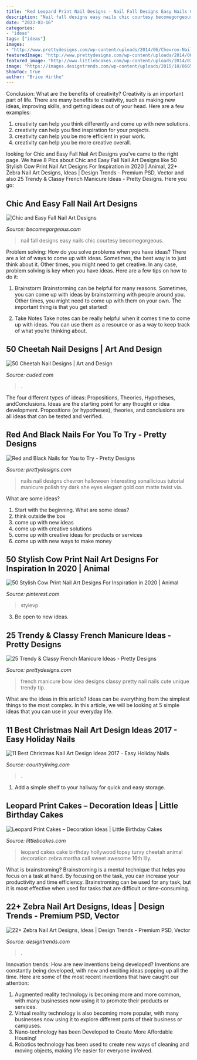 ```yaml
---
title: "Red Leopard Print Nail Designs - Nail Fall Designs Easy Nails Chic Courtesy Becomegorgeous"
description: "Nail fall designs easy nails chic courtesy becomegorgeous"
date: "2023-03-16"
categories:
- "ideas"
tags: ["ideas"]
images:
- "http://www.prettydesigns.com/wp-content/uploads/2014/06/Chevron-Nails1.jpg"
featuredImage: "http://www.prettydesigns.com/wp-content/uploads/2014/06/Chevron-Nails1.jpg"
featured_image: "http://www.littlebcakes.com/wp-content/uploads/2014/02/Leopard-Print-Cakes.jpg"
image: "https://images.designtrends.com/wp-content/uploads/2015/10/06050603/Super-Zebra-Nail-Design.jpg"
ShowToc: true
author: "Brice Hirthe"
---
```



Conclusion: What are the benefits of creativity?
Creativity is an important part of life. There are many benefits to creativity, such as making new ideas, improving skills, and getting ideas out of your head. Here are a few examples: 
1. creativity can help you think differently and come up with new solutions.
2. creativity can help you find inspiration for your projects.
3. creativity can help you be more efficient in your work.
4. creativity can help you be more creative overall.

	

		
looking for Chic and Easy Fall Nail Art Designs you've came to the right page. We have 8 Pics about Chic and Easy Fall Nail Art Designs like 50 Stylish Cow Print Nail Art Designs For Inspiration in 2020 | Animal, 22+ Zebra Nail Art Designs, Ideas | Design Trends - Premium PSD, Vector and also 25 Trendy &amp; Classy French Manicure Ideas - Pretty Designs. Here you go:
		
    
## Chic And Easy Fall Nail Art Designs

<img loading=lazy src="https://static.becomegorgeous.com/img/arts/2012/Sep/16/8645/nail_art_fall_2012_6.jpg" onerror="this.onerror=null;this.src='https://tse4.mm.bing.net/th?id=OIP.0w70kSuounB9MKFz8f3AgAHaJ6&amp;pid=15.1';" alt="Chic and Easy Fall Nail Art Designs">

_Source: becomegorgeous.com_

>nail fall designs easy nails chic courtesy becomegorgeous. 

	

Problem solving: How do you solve problems when you have ideas?
There are a lot of ways to come up with ideas. Sometimes, the best way is to just think about it. Other times, you might need to get creative. In any case, problem solving is key when you have ideas. Here are a few tips on how to do it:
1. Brainstorm
Brainstorming can be helpful for many reasons. Sometimes, you can come up with ideas by brainstorming with people around you. Other times, you might need to come up with them on your own. The important thing is that you get started!

2. Take Notes
Take notes can be really helpful when it comes time to come up with ideas. You can use them as a resource or as a way to keep track of what you’re thinking about.

    
## 50 Cheetah Nail Designs | Art And Design

<img loading=lazy src="https://www.cuded.com/wp-content/uploads/2014/12/22-Cheetah-Nail-art.jpg" onerror="this.onerror=null;this.src='https://tse3.mm.bing.net/th?id=OIP.KKzNGqN9oNc3p0RbCRIENQHaHD&amp;pid=15.1';" alt="50 Cheetah Nail Designs | Art and Design">

_Source: cuded.com_

>. 

	

The four different types of ideas: Propositions, Theories, Hypotheses, andConclusions.
Ideas are the starting point for any thought or idea development. Propositions (or hypotheses), theories, and conclusions are all ideas that can be tested and verified.

    
## Red And Black Nails For You To Try - Pretty Designs

<img loading=lazy src="http://www.prettydesigns.com/wp-content/uploads/2014/06/Chevron-Nails1.jpg" onerror="this.onerror=null;this.src='https://tse2.mm.bing.net/th?id=OIP.nRnFu6rkSs177Bzh9qSM1gHaLH&amp;pid=15.1';" alt="Red and Black Nails for You to Try - Pretty Designs">

_Source: prettydesigns.com_

>nails nail designs chevron halloween interesting sonailicious tutorial manicure polish try dark she eyes elegant gold con matte twist via. 

	

What are some ideas?
1. Start with the beginning. What are some ideas? 
2. think outside the box 
3. come up with new ideas 
4. come up with creative solutions 
5. come up with creative ideas for products or services 
6. come up with new ways to make money 

    
## 50 Stylish Cow Print Nail Art Designs For Inspiration In 2020 | Animal

<img loading=lazy src="https://i.pinimg.com/736x/21/11/55/211155141e4ea26d6f30ea0bd3ad97b8.jpg" onerror="this.onerror=null;this.src='https://tse2.mm.bing.net/th?id=OIP.CQQoOXFv4K_S90aXdyq4bwHaJ_&amp;pid=15.1';" alt="50 Stylish Cow Print Nail Art Designs For Inspiration in 2020 | Animal">

_Source: pinterest.com_

>stylevp. 

	

3. Be open to new ideas.

    
## 25 Trendy &amp; Classy French Manicure Ideas - Pretty Designs

<img loading=lazy src="http://www.prettydesigns.com/wp-content/uploads/2015/10/Bow-French-Manicure-Idea.jpg" onerror="this.onerror=null;this.src='https://tse3.mm.bing.net/th?id=OIP.ru20bX4ohZZWXHdzpQuKmAHaJ4&amp;pid=15.1';" alt="25 Trendy &amp; Classy French Manicure Ideas - Pretty Designs">

_Source: prettydesigns.com_

>french manicure bow idea designs classy pretty nail nails cute unique trendy tip. 

	

What are the ideas in this article?
Ideas can be everything from the simplest things to the most complex. In this article, we will be looking at 5 simple ideas that you can use in your everyday life.

    
## 11 Best Christmas Nail Art Design Ideas 2017 - Easy Holiday Nails

<img loading=lazy src="https://hips.hearstapps.com/clv.h-cdn.co/assets/17/49/1600x2404/gallery-1512504830-picture-1063.jpg?resize=768:*" onerror="this.onerror=null;this.src='https://tse2.mm.bing.net/th?id=OIP.YRFsDtwXs2AkoWZHwV6YNAHaLI&amp;pid=15.1';" alt="11 Best Christmas Nail Art Design Ideas 2017 - Easy Holiday Nails">

_Source: countryliving.com_

>. 

	

1. Add a simple shelf to your hallway for quick and easy storage.

    
## Leopard Print Cakes – Decoration Ideas | Little Birthday Cakes

<img loading=lazy src="http://www.littlebcakes.com/wp-content/uploads/2014/02/Leopard-Print-Cakes.jpg" onerror="this.onerror=null;this.src='https://tse2.mm.bing.net/th?id=OIP.htNJVUMCoQWyyKhK5hyFagHaJj&amp;pid=15.1';" alt="Leopard Print Cakes – Decoration Ideas | Little Birthday Cakes">

_Source: littlebcakes.com_

>leopard cakes cake birthday hollywood topsy turvy cheetah animal decoration zebra martha call sweet awesome 16th lily. 

	

What is brainstroming? Brainstroming is a mental technique that helps you focus on a task at hand. By focusing on the task, you can increase your productivity and time efficiency. Brainstroming can be used for any task, but it is most effective when used for tasks that are difficult or time-consuming.

    
## 22+ Zebra Nail Art Designs, Ideas | Design Trends - Premium PSD, Vector

<img loading=lazy src="https://images.designtrends.com/wp-content/uploads/2015/10/06050603/Super-Zebra-Nail-Design.jpg" onerror="this.onerror=null;this.src='https://tse3.mm.bing.net/th?id=OIP.f-ls9QKv9kOW0emjoI3uhgHaHa&amp;pid=15.1';" alt="22+ Zebra Nail Art Designs, Ideas | Design Trends - Premium PSD, Vector">

_Source: designtrends.com_

>. 

	

Innovation trends: How are new inventions being developed?
Inventions are constantly being developed, with new and exciting ideas popping up all the time. Here are some of the most recent inventions that have caught our attention:
1. Augmented reality technology is becoming more and more common, with many businesses now using it to promote their products or services.
2. Virtual reality technology is also becoming more popular, with many businesses now using it to explore different parts of their business or campuses.
3. Nano-technology has been Developed to Create More Affordable Housing!
4. Robotics technology has been used to create new ways of cleaning and moving objects, making life easier for everyone involved.

